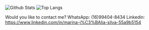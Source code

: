 
![Github Stats](https://github-readme-stats.vercel.app/api?username=marinajulia&show_icons=true&include_all_commits=true&count_private=true) ![Top Langs](https://github-readme-stats.vercel.app/api/top-langs/?username=marinajulia&show_icons=true&layout=compact&hide=php,html&langs_count=6)

Would you like to contact me?
WhatsApp: (16)99404-8434
Linkedin: https://www.linkedin.com/in/marina-j%C3%BAlia-silva-55a9b5154

